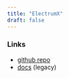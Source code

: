 ```yaml
---
title: "ElectrumX"
draft: false
---
```


### Links
- [github repo](https://github.com/spesmilo/electrumx)
- [docs](https://electrumx.readthedocs.io/en/latest/) (legacy)
